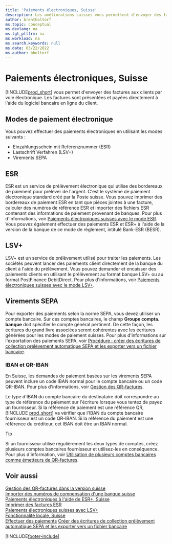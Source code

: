 ```yaml
---
title: 'Paiements électroniques, Suisse'
description: Les améliorations suisses vous permettent d'envoyer des factures aux clients par voie électronique. Les factures sont présentées et payées directement à l'aide du logiciel bancaire en ligne du client.
author: brentholtorf
ms.topic: conceptual
ms.devlang: na
ms.tgt_pltfrm: na
ms.workload: na
ms.search.keywords: null
ms.date: 03/22/2022
ms.author: bholtorf
---
```

# Paiements électroniques, Suisse

[!INCLUDE[prod_short](../../includes/prod_short.md)] vous permet d'envoyer des factures aux clients par voie électronique. Les factures sont présentées et payées directement à l'aide du logiciel bancaire en ligne du client.  

## Modes de paiement électronique

Vous pouvez effectuer des paiements électroniques en utilisant les modes suivants :  

- Einzahlungsschein mit Referenznummer (ESR)  
- Lastschrift Verfahren (LSV+)  
- Virements SEPA  

## ESR

ESR est un service de prélèvement électronique qui utilise des bordereaux de paiement pour prélever de l'argent. C'est le système de paiement électronique standard créé par la Poste suisse. Vous pouvez imprimer des bordereaux de paiement ESR en tant que pièces jointes à une facture, calculer des numéros de référence ESR et importer des fichiers ESR contenant des informations de paiement provenant de banques. Pour plus d'informations, voir [Paiements électroniques suisses avec le mode ESR](how-to-print-esr-invoices.md). Vous pouvez également effectuer des paiements ESR et ESR+ à l'aide de la version de la banque de ce mode de règlement, intitulé Bank-ESR (BESR).  

## LSV+

LSV+ est un service de prélèvement utilisé pour traiter les paiements. Les sociétés peuvent lancer des paiements client directement de la banque du client à l'aide du prélèvement. Vous pouvez demander et encaisser des paiements clients en utilisant le prélèvement au format banque LSV+ ou au format PostFinance DebitDirect. Pour plus d'informations, voir [Paiements électroniques suisses avec le mode LSV+](swiss-electronic-payments-using-lsv-.md).  

## Virements SEPA

Pour exporter des paiements selon la norme SEPA, vous devez utiliser un compte bancaire. Sur ces comptes bancaires, le champ **Groupe compta. banque** doit spécifier le compte général pertinent. De cette façon, les écritures du grand livre associées seront cohérentes avec les écritures générées pour les modes de paiement suisses. Pour plus d'informations sur l'exportation des paiements SEPA, voir [Procédure : créer des écritures de collection prélèvement automatique SEPA et les exporter vers un fichier bancaire](../../finance-collect-payments-with-sepa-direct-debit.md#creating-sepa-direct-debit-collection-entries-and-export-to-a-bank-file).  

### <a name="iban-qr"></a>IBAN et QR-IBAN

En Suisse, les demandes de paiement basées sur les virements SEPA peuvent inclure un code IBAN normal pour le compte bancaire ou un code QR-IBAN. Pour plus d'informations, voir [Gestion des QR-factures](ui-extensions-qr-bill-management.md).  

Le type d'IBAN du compte bancaire du destinataire doit correspondre au type de référence du paiement sur l'écriture lorsque vous tentez de payez un fournisseur. Si la référence de paiement est une référence QR, [!INCLUDE [prod_short](../../includes/prod_short.md)] va vérifier que l'IBAN du compte bancaire fournisseur est un code QR-IBAN. Si la référence du paiement est une référence du créditeur, cet IBAN doit être un IBAN normal.  

> [!TIP]
> Si un fournisseur utilise régulièrement les deux types de comptes, créez plusieurs comptes bancaires fournisseur et utilisez-les en conséquence. Pour plus d'information, voir [Utilisation de plusieurs comptes bancaires comme émetteurs de QR-factures](ui-extensions-qr-bill-management.md#multiplebankaccounts).

## Voir aussi

[Gestion des QR-factures dans la version suisse](ui-extensions-qr-bill-management.md)  
[Importer des numéros de compensation d'une banque suisse](how-to-import-swiss-bank-clearing-numbers.md)  
[Paiements électroniques à l'aide de ESR+, Suisse](swiss-electronic-payments-using-esr.md)  
[Imprimer des factures ESR](how-to-print-esr-invoices.md)  
[Paiements électroniques suisses avec LSV+](swiss-electronic-payments-using-lsv-.md)  
[Fonctionnalité locale, Suisse](switzerland-local-functionality.md)  
[Effectuer des paiements](../../payables-make-payments.md)
[Créer des écritures de collection prélèvement automatique SEPA et les exporter vers un fichier bancaire](../../finance-collect-payments-with-sepa-direct-debit.md#creating-sepa-direct-debit-collection-entries-and-export-to-a-bank-file)  

[!INCLUDE[footer-include](../../includes/footer-banner.md)]